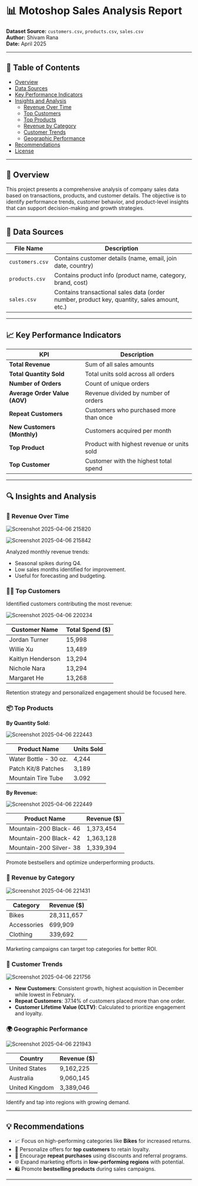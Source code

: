 # 📊 Motoshop Sales Analysis Report

**Dataset Source:** `customers.csv`, `products.csv`, `sales.csv`  
**Author:** Shivam Rana  
**Date:** April 2025

---

## 📌 Table of Contents
- [Overview](#overview)
- [Data Sources](#data-sources)
- [Key Performance Indicators](#key-performance-indicators)
- [Insights and Analysis](#insights-and-analysis)
  - [Revenue Over Time](#revenue-over-time)
  - [Top Customers](#top-customers)
  - [Top Products](#top-products)
  - [Revenue by Category](#revenue-by-category)
  - [Customer Trends](#customer-trends)
  - [Geographic Performance](#geographic-performance)
- [Recommendations](#recommendations)
- [License](#license)

---

## 📖 Overview

This project presents a comprehensive analysis of company sales data based on transactions, products, and customer details. The objective is to identify performance trends, customer behavior, and product-level insights that can support decision-making and growth strategies.

---

## 📂 Data Sources

| File Name           | Description                                        |
|---------------------|----------------------------------------------------|
| `customers.csv` | Contains customer details (name, email, join date, country) |
| `products.csv`  | Contains product info (product name, category, brand, cost) |
| `sales.csv`    | Contains transactional sales data (order number, product key, quantity, sales amount, etc.) |

---

## 📈 Key Performance Indicators

| KPI                          |  Description                                      |
|------------------------------|---------------------------------------------------|
| **Total Revenue**            | Sum of all sales amounts                          |
| **Total Quantity Sold**      | Total units sold across all orders                |
| **Number of Orders**         | Count of unique orders                            |
| **Average Order Value (AOV)**| Revenue divided by number of orders               |
| **Repeat Customers**         | Customers who purchased more than once            |
| **New Customers (Monthly)**  | Customers acquired per month                      |
| **Top Product**              | Product with highest revenue or units sold        |
| **Top Customer**             | Customer with the highest total spend             |

---

## 🔍 Insights and Analysis

### 📆 Revenue Over Time

![Screenshot 2025-04-06 215820](https://github.com/user-attachments/assets/7a32ce4a-e326-4572-8b3a-fcc6c918350d)

![Screenshot 2025-04-06 215842](https://github.com/user-attachments/assets/d22529f8-fad9-4fd5-84b2-e726fd4845c2)

Analyzed monthly revenue trends:
- Seasonal spikes during Q4.
- Low sales months identified for improvement.
- Useful for forecasting and budgeting.

### 🧑‍💼 Top Customers

Identified customers contributing the most revenue:

![Screenshot 2025-04-06 220234](https://github.com/user-attachments/assets/9d623f01-34ac-44dd-bb83-74843ed0580f)

| Customer Name     | Total Spend ($)  |
|-------------------|------------------|
| Jordan Turner     | 15,998           |
| Willie Xu         | 13,489           |
| Kaitlyn Henderson | 13,294           |
| Nichole Nara      | 13,294           |
| Margaret He       | 13,268           |

Retention strategy and personalized engagement should be focused here.

### 📦 Top Products

**By Quantity Sold:**

![Screenshot 2025-04-06 222443](https://github.com/user-attachments/assets/aa2ef1be-77a1-4960-af12-fa101d3d20b0)


|    Product Name      | Units Sold |
|----------------------|------------|
| Water Bottle - 30 oz.| 4,244      |
| Patch Kit/8 Patches  | 3,189      |
|  Mountain Tire Tube  | 3.092      |

**By Revenue:**

![Screenshot 2025-04-06 222449](https://github.com/user-attachments/assets/2b25deb9-1f34-44a6-9cd2-33c084cfc358)

|      Product Name       | Revenue ($)  |
|-------------------------|--------------|
| Mountain-200 Black- 46	|  1,373,454   |
|  Mountain-200 Black- 42	|  1,363,128   |
|  Mountain-200 Silver- 38|	 1,339,394   | 

Promote bestsellers and optimize underperforming products.

### 🧾 Revenue by Category

![Screenshot 2025-04-06 221431](https://github.com/user-attachments/assets/a0dcab8e-0a24-492d-b656-76add76caec0)

| Category      | Revenue ($) |
|---------------|-------------|
|   Bikes	      | 28,311,657  |
|   Accessories	| 699,909     |
|   Clothing	  | 339,692     |

Marketing campaigns can target top categories for better ROI.

### 👥 Customer Trends

![Screenshot 2025-04-06 221756](https://github.com/user-attachments/assets/67f46a74-48a9-4107-b1ce-163369ef13fe)


- **New Customers**: Consistent growth, highest acquisition in December while lowest in February.
- **Repeat Customers**: 37.14% of customers placed more than one order.
- **Customer Lifetime Value (CLTV)**: Calculated to prioritize engagement and loyalty.

### 🌍 Geographic Performance

![Screenshot 2025-04-06 221943](https://github.com/user-attachments/assets/ca7f8578-6814-4be8-b3de-d05b1bef1e47)


| Country        | Revenue ($)  |
|----------------|--------------|
| United States	 |  9,162,225   |
| Australia	     |  9,060,145   |
| United Kingdom |	3,389,046   |

Identify and tap into regions with growing demand.

---

## 💡 Recommendations

- 📈 Focus on high-performing categories like **Bikes** for increased returns.
- 🎯 Personalize offers for **top customers** to retain loyalty.
- 🔁 Encourage **repeat purchases** using discounts and referral programs.
- 🌐 Expand marketing efforts in **low-performing regions** with potential.
- 🛍️ Promote **bestselling products** during sales campaigns.

---

